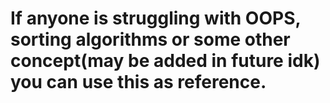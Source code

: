 # If anyone is struggling with OOPS, sorting algorithms or some other concept(may be added in future idk) you can use this as reference. 
